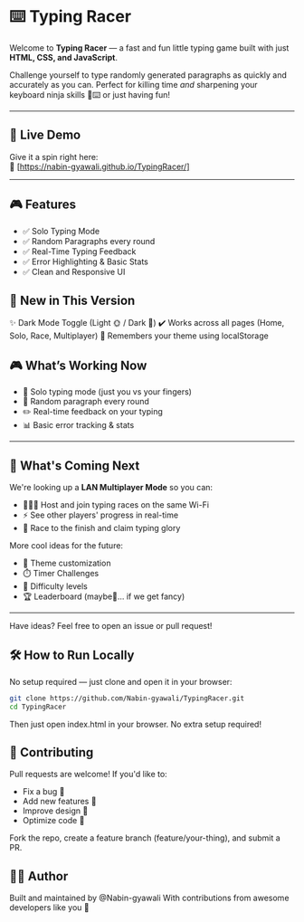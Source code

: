 # ⌨️ Typing Racer

Welcome to **Typing Racer** — a fast and fun little typing game built with just **HTML, CSS, and JavaScript**.

Challenge yourself to type randomly generated paragraphs as quickly and accurately as you can. Perfect for killing time *and* sharpening your keyboard ninja skills 🥷⌨️ or just having fun!

---

## 🚀 Live Demo

Give it a spin right here:  
🔗 [https://nabin-gyawali.github.io/TypingRacer/]

---

## 🎮 Features
- ✅ Solo Typing Mode
- ✅ Random Paragraphs every round
- ✅ Real-Time Typing Feedback
- ✅ Error Highlighting & Basic Stats
- ✅ Clean and Responsive UI

## 🌙 New in This Version
✨ Dark Mode Toggle (Light 🌞 / Dark 🌙)
✔️ Works across all pages (Home, Solo, Race, Multiplayer)
💾 Remembers your theme using localStorage


## 🎮 What’s Working Now

- 🧍 Solo typing mode (just you vs your fingers)
- 🧠 Random paragraph every round
- ✏️ Real-time feedback on your typing
- 📊 Basic error tracking & stats

---

## 🧪 What's Coming Next

We're looking up a **LAN Multiplayer Mode** so you can:
- 🧑‍🤝‍🧑 Host and join typing races on the same Wi-Fi
- ⚡ See other players' progress in real-time
- 🏁 Race to the finish and claim typing glory

More cool ideas for the future:
- 🎨 Theme customization
- ⏱️ Timer Challenges
- 🧩 Difficulty levels
- 🏆 Leaderboard (maybe👀... if we get fancy)

---
Have ideas? Feel free to open an issue or pull request!

## 🛠 How to Run Locally

No setup required — just clone and open it in your browser:

```bash
git clone https://github.com/Nabin-gyawali/TypingRacer.git
cd TypingRacer
```
Then just open index.html in your browser. No extra setup required!


## 🤝 Contributing
Pull requests are welcome! If you'd like to:

- Fix a bug 🐛
- Add new features 🌟
- Improve design 🎨
- Optimize code 🧠

Fork the repo, create a feature branch (feature/your-thing), and submit a PR.

## 🧑‍💻 Author
Built and maintained by @Nabin-gyawali
With contributions from awesome developers like you 💙

